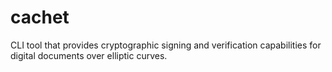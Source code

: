 # cachet
CLI tool that provides cryptographic signing and verification capabilities for digital documents over elliptic curves.
